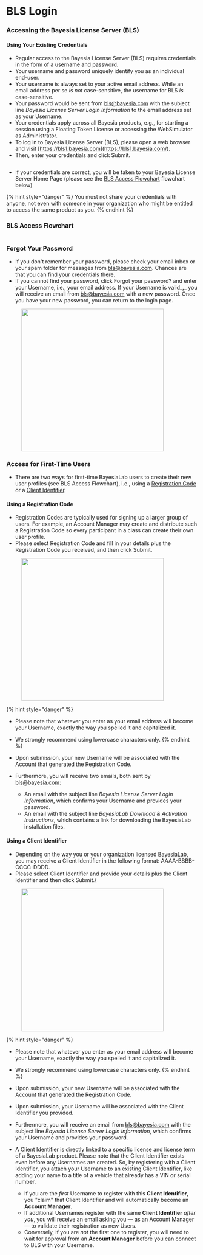 # BLS Login

### Accessing the Bayesia License Server (BLS)

#### Using Your Existing Credentials

* Regular access to the Bayesia License Server (BLS) requires credentials in the form of a username and password.
* Your username and password uniquely identify you as an individual end-user.
* Your username is always set to your active email address. While an email address per se _is not_ case-sensitive, the username for BLS _is_ case-sensitive.&#x20;
* Your password would be sent from bls@bayesia.com with the subject line _Bayesia License Server Login Information_ to the email address set as your Username.&#x20;
* Your credentials apply across all Bayesia products, e.g., for starting a session using a Floating Token License or accessing the WebSimulator as Administrator.&#x20;
* To log in to Bayesia License Server (BLS), please open a web browser and visit [https://bls1.bayesia.com](https://bls1.bayesia.com/).
* Then, enter your credentials and click Submit.

<figure><img src="https://bayesia.clickhelp.co/resources/Storage/bayesialab-knowledge-hub/Artwork/Screenshots/BLS_Login.png" alt=""><figcaption></figcaption></figure>

* If your credentials are correct, you will be taken to your Bayesia License Server Home Page (please see the [BLS Access Flowchart](bls-login.md#bls-access-flowchart) flowchart below)

{% hint style="danger" %}
You must not share your credentials with anyone, not even with someone in your organization who might be entitled to access the same product as you.
{% endhint %}

### BLS Access Flowchart

<figure><img src="https://bayesia.clickhelp.co/resources/Storage/bayesialab-knowledge-hub/Artwork/Screenshots/RegistrationFlow3.png" alt=""><figcaption></figcaption></figure>

### Forgot Your Password

* If you don't remember your password, please check your email inbox or your spam folder for messages from bls@bayesia.com. Chances are that you can find your credentials there.
* If you cannot find your password, click Forgot your password? and enter your Username, i.e., your email address. If your Username is valid_**,**_ you will receive an email from bls@bayesia.com with a new password. Once you have your new password, you can return to the login page.

<figure><img src="https://bayesia.clickhelp.co/resources/Storage/bayesialab-knowledge-hub/Artwork/Screenshots/ResetPassword.png" alt="" width="375"><figcaption></figcaption></figure>

### Access for First-Time Users

* There are two ways for first-time BayesiaLab users to create their new user profiles (see BLS Access Flowchart), i.e., using a [Registration Code](bls-login.md#using-a-registration-code) or a [Client Identifier](bls-login.md#using-a-client-identifier).

#### **Using a Registration Code**

* Registration Codes are typically used for signing up a larger group of users. For example, an Account Manager may create and distribute such a Registration Code so every participant in a class can create their own user profile.
* Please select Registration Code and fill in your details plus the Registration Code you received, and then click Submit.

<figure><img src="https://bayesia.clickhelp.co/resources/Storage/bayesialab-knowledge-hub/Artwork/Screenshots/UserRegistration.png" alt="" width="375"><figcaption></figcaption></figure>

{% hint style="danger" %}
* Please note that whatever you enter as your email address will become your Username, exactly the way you spelled it and capitalized it.&#x20;
* We strongly recommend using lowercase characters only.
{% endhint %}

* Upon submission, your new Username will be associated with the Account that generated the Registration Code.
* Furthermore, you will receive two emails, both sent by bls@bayesia.com:&#x20;
  * An email with the subject line _Bayesia License Server Login Information_, which confirms your Username and provides your password.
  * An email with the subject line _BayesiaLab Download & Activation Instructions_, which contains a link for downloading the BayesiaLab installation files.

#### **Using a Client Identifier**

* Depending on the way you or your organization licensed BayesiaLab, you may receive a Client Identifier in the following format: AAAA-BBBB-CCCC-DDDD.
* Please select Client Identifier and provide your details plus the Client Identifier and then click Submit.\


<figure><img src="https://bayesia.clickhelp.co/resources/Storage/bayesialab-knowledge-hub/Artwork/Screenshots/ClientID.png" alt="" width="375"><figcaption></figcaption></figure>

{% hint style="danger" %}
* Please note that whatever you enter as your email address will become your Username, exactly the way you spelled it and capitalized it.&#x20;
* We strongly recommend using lowercase characters only.
{% endhint %}

* Upon submission, your new Username will be associated with the Account that generated the Registration Code.
* Upon submission, your Username will be associated with the Client Identifier you provided.
* Furthermore, you will receive an email from bls@bayesia.com with the subject line _Bayesia License Server Login Information_, which confirms your Username and provides your password.
* A Client Identifier is directly linked to a specific license and license term of a BayesiaLab product. Please note that the Client Identifier exists even before any Usernames are created. So, by registering with a Client Identifier, you attach your Username to an existing Client Identifier, like adding your name to a title of a vehicle that already has a VIN or serial number.
  * If you are the _first_ Username to register with this **Client Identifier**, you "claim" that Client Identifier and will automatically become an **Account Manager**.
  * If additional Usernames register with the same **Client Identifier** _after you_, you will receive an email asking you — as an Account Manager —  to validate their registration as new Users.
  * Conversely, if you are _not_ the first one to register, you will need to wait for approval from an **Account Manager** before you can connect to BLS with your Username.
